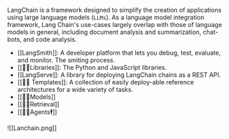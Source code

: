 LangChain is a framework designed to simplify the creation of applications using large language models (`LLMs`). As a language model integration framework, Lang Chain's use-cases largely overlap with those of language models in general, including document analysis and summarization, chat-bots, and code analysis.

- [[LangSmith]]: A developer platform that lets you debug, test, evaluate, and monitor. The smiting process.
- [[🦜️🔗Libraries]]: The Python and JavaScript libraries. 
- [[LangServe]]: A library for deploying LangChain chains as a REST API.
- [[🦜️🔗 Templates]]: A collection of easily deploy-able reference architectures for a wide variety of tasks.
- [[🦜️🔗Models]]
- [[🦜️🔗Retrieval]]
- [[🦜️🔗Agents🕴️]]


![[Lanchain.png]]

